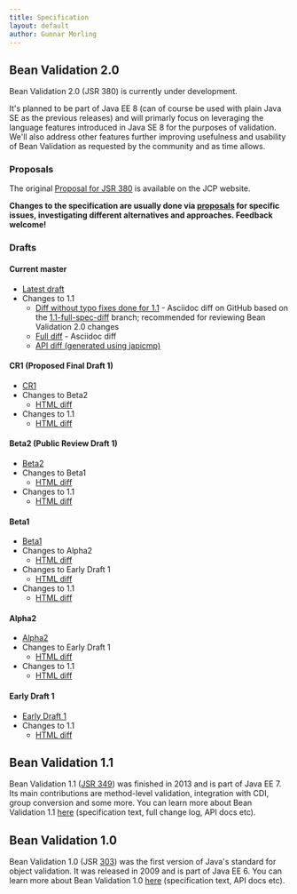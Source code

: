 ```yaml
---
title: Specification
layout: default
author: Gunnar Morling
---
```


## Bean Validation 2.0

Bean Validation 2.0 (JSR 380) is currently under development.

It's planned to be part of Java EE 8 (can of course be used with plain Java SE as the previous releases) and will primarly focus on leveraging the language features introduced in Java SE 8 for the purposes of validation.
We'll also address other features further improving usefulness and usability of Bean Validation as requested by the community and as time allows.

### Proposals

The original [Proposal for JSR 380](https://www.jcp.org/en/jsr/detail?id=380) is available on the JCP website.

**Changes to the specification are usually done via [proposals](/proposals/) for specific issues, investigating different alternatives and approaches.
Feedback welcome!**

### Drafts

#### Current master

* [Latest draft](/latest-draft/spec/)
* Changes to 1.1
  - [Diff without typo fixes done for 1.1](https://github.com/beanvalidation/beanvalidation-spec/compare/2a9d0ce21856386a8bf9a1d9e963ebffc049604a...spec-full) - Asciidoc diff on GitHub based on the [1.1-full-spec-diff](https://github.com/beanvalidation/beanvalidation-spec/tree/1.1-full-spec-diff) branch; recommended for reviewing Bean Validation 2.0 changes
  - [Full diff](https://github.com/beanvalidation/beanvalidation-spec/compare/8916b9637206e20590c131c04ca91a06788b3d37...spec-full) - Asciidoc diff
  - [API diff (generated using japicmp)](http://ci.hibernate.org/view/Validator/job/beanvalidation-api-master/ws/target/japicmp/default-cli.html)

#### CR1 (Proposed Final Draft 1)

* [CR1](/2.0/spec/2.0.0.cr1/)
* Changes to Beta2
  - [HTML diff](/2.0/spec/2.0.0.cr1/diff/diff-to-2.0-beta2/)
* Changes to 1.1
  - [HTML diff](/2.0/spec/2.0.0.cr1/diff/diff-to-1.1/)


#### Beta2 (Public Review Draft 1)

* [Beta2](/2.0/spec/2.0.0.beta2/)
* Changes to Beta1
  - [HTML diff](/2.0/spec/2.0.0.beta2/diff/diff-to-2.0-beta1/)
* Changes to 1.1
  - [HTML diff](/2.0/spec/2.0.0.beta2/diff/diff-to-1.1/)

#### Beta1

* [Beta1](/2.0/spec/2.0.0.beta1/)
* Changes to Alpha2
  - [HTML diff](/2.0/spec/2.0.0.beta1/diff/diff-to-2.0-alpha2/)
* Changes to Early Draft 1
  - [HTML diff](/2.0/spec/2.0.0.beta1/diff/diff-to-2.0-ed1/)
* Changes to 1.1
  - [HTML diff](/2.0/spec/2.0.0.beta1/diff/diff-to-1.1/)

#### Alpha2

* [Alpha2](/2.0/spec/2.0.0.alpha2/)
* Changes to Early Draft 1
  - [HTML diff](/2.0/spec/2.0.0.alpha2/diff/diff-to-2.0-ed1/)
* Changes to 1.1
  - [HTML diff](/2.0/spec/2.0.0.alpha2/diff/diff-to-1.1/)

#### Early Draft 1

* [Early Draft 1](/2.0/spec/2.0.0.alpha1/)
* Changes to 1.1
  - [HTML diff](/2.0/spec/2.0.0.alpha1/diff/)

## Bean Validation 1.1

Bean Validation 1.1 ([JSR 349](https://www.jcp.org/en/jsr/detail?id=349)) was finished in 2013 and is part of Java EE 7.
Its main contributions are method-level validation, integration with CDI, group conversion and some more.
You can learn more about Bean Validation 1.1 [here](/1.1/) (specification text, full change log, API docs etc).

## Bean Validation 1.0

Bean Validation 1.0 (JSR [303](https://www.jcp.org/en/jsr/detail?id=303)) was the first version of Java's standard for object validation.
It was released in 2009 and is part of Java EE 6.
You can learn more about Bean Validation 1.0 [here](/1.0/) (specification text, API docs etc).
